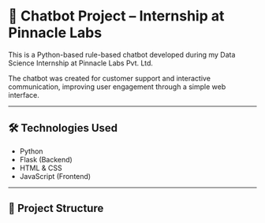 # 🤖 Chatbot Project – Internship at Pinnacle Labs

This is a Python-based rule-based chatbot developed during my Data Science Internship at Pinnacle Labs Pvt. Ltd.

The chatbot was created for customer support and interactive communication, improving user engagement through a simple web interface.

---

## 🛠️ Technologies Used

- Python
- Flask (Backend)
- HTML & CSS
- JavaScript (Frontend)

---

## 📂 Project Structure
